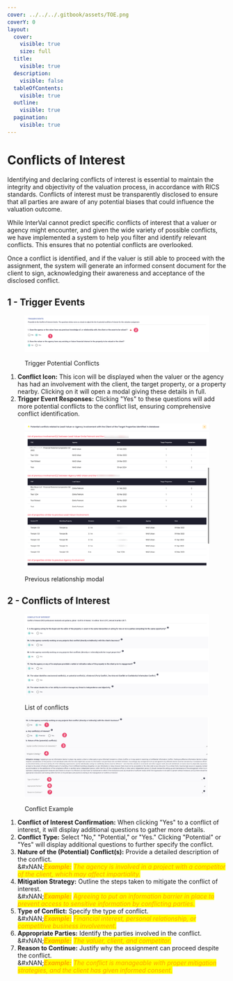 ```yaml
---
cover: ../../../.gitbook/assets/TOE.png
coverY: 0
layout:
  cover:
    visible: true
    size: full
  title:
    visible: true
  description:
    visible: false
  tableOfContents:
    visible: true
  outline:
    visible: true
  pagination:
    visible: true
---
```


# Conflicts of Interest

Identifying and declaring conflicts of interest is essential to maintain the integrity and objectivity of the valuation process, in accordance with RICS standards. Conflicts of interest must be transparently disclosed to ensure that all parties are aware of any potential biases that could influence the valuation outcome.

While InterVal cannot predict specific conflicts of interest that a valuer or agency might encounter, and given the wide variety of possible conflicts, we have implemented a system to help you filter and identify relevant conflicts. This ensures that no potential conflicts are overlooked.

Once a conflict is identified, and if the valuer is still able to proceed with the assignment, the system will generate an informed consent document for the client to sign, acknowledging their awareness and acceptance of the disclosed conflict.

## 1 - Trigger Events

<figure><img src="../../../.gitbook/assets/Trigger Events.png" alt=""><figcaption><p>Trigger Potential Conflicts</p></figcaption></figure>

1. **Conflict Icon:** This icon will be displayed when the valuer or the agency has had an involvement with the client, the target property, or a property nearby. Clicking on it will open a modal giving these details in full.
2. **Trigger Event Responses:** Clicking "Yes" to these questions will add more potential conflicts to the conflict list, ensuring comprehensive conflict identification.

<figure><img src="../../../.gitbook/assets/Special Trigger.png" alt=""><figcaption><p>Previous relationship modal</p></figcaption></figure>

## 2 - Conflicts of Interest

<figure><img src="../../../.gitbook/assets/Conflicts List (1).png" alt=""><figcaption><p>List of conflicts</p></figcaption></figure>

<figure><img src="../../../.gitbook/assets/Conflict Example (1).png" alt=""><figcaption><p>Conflict Example</p></figcaption></figure>

1. **Conflict of Interest Confirmation:** When clicking "Yes" to a conflict of interest, it will display additional questions to gather more details.
2. **Conflict Type:** Select "No," "Potential," or "Yes." Clicking "Potential" or "Yes" will display additional questions to further specify the conflict.
3. **Nature of the (Potential) Conflict(s):** Provide a detailed description of the conflict.\
   &#xNAN;_<mark style="color:orange;">**Example:**</mark> <mark style="color:orange;"></mark><mark style="color:orange;">The agency is involved in a project with a competitor of the client, which may affect impartiality.</mark>_
4. **Mitigation Strategy:** Outline the steps taken to mitigate the conflict of interest.\
   &#xNAN;_<mark style="color:orange;">**Example:**</mark> <mark style="color:orange;"></mark><mark style="color:orange;">Agreeing to put an information barrier in place to prevent access to sensitive information by conflicting parties.</mark>_
5. **Type of Conflict:** Specify the type of conflict.\
   &#xNAN;_<mark style="color:orange;">**Example:**</mark> <mark style="color:orange;"></mark><mark style="color:orange;">Financial interest, personal relationship, or competitive business involvement.</mark>_
6. **Appropriate Parties:** Identify the parties involved in the conflict.\
   &#xNAN;_<mark style="color:orange;">**Example:**</mark> <mark style="color:orange;"></mark><mark style="color:orange;">The valuer, client, and competitor.</mark>_
7. **Reason to Continue:** Justify why the assignment can proceed despite the conflict.\
   &#xNAN;_<mark style="color:orange;">**Example:**</mark> <mark style="color:orange;"></mark><mark style="color:orange;">The conflict is manageable with proper mitigation strategies, and the client has given informed consent.</mark>_

